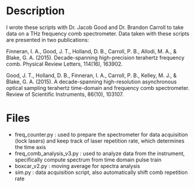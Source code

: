 # Description
I wrote these scripts with Dr. Jacob Good and Dr. Brandon Carroll to take data on a THz frequency comb spectrometer. Data taken with these scripts are presented in two publications:

Finneran, I. A., Good, J. T., Holland, D. B., Carroll, P. B., Allodi, M. A., & Blake, G. A. (2015). Decade-spanning high-precision terahertz frequency comb. Physical Review Letters, 114(16), 163902.

Good, J. T., Holland, D. B., Finneran, I. A., Carroll, P. B., Kelley, M. J., & Blake, G. A. (2015). A decade-spanning high-resolution asynchronous optical sampling terahertz time-domain and frequency comb spectrometer. Review of Scientific Instruments, 86(10), 103107.
# Files
* freq_counter.py : used to prepare the spectrometer for data acquisition (lock lasers) and keep track of laser repetition rate, which determines the time axis
* freq_comb_analysis_v3.py : used to analyze data from the instrument, specifically compute spectrum from time domain pulse train
* boxcar_v2.py : moving average for spectra analysis
* sim.py : data acquisition script, also automatically shift comb repetition rate
